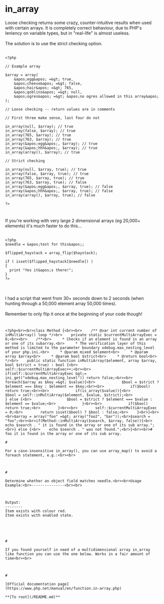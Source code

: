 # in_array



Loose checking returns some crazy, counter-intuitive results when used with certain arrays. It is completely correct behaviour, due to PHP&apos;s leniency on variable types, but in "real-life" is almost useless.<br><br>The solution is to use the strict checking option.<br><br>

```
<?php

// Example array

$array = array(
    &apos;egg&apos; =&gt; true,
    &apos;cheese&apos; =&gt; false,
    &apos;hair&apos; =&gt; 765,
    &apos;goblins&apos; =&gt; null,
    &apos;ogres&apos; =&gt; &apos;no ogres allowed in this array&apos;
);

// Loose checking -- return values are in comments

// First three make sense, last four do not

in_array(null, $array); // true
in_array(false, $array); // true
in_array(765, $array); // true
in_array(763, $array); // true
in_array(&apos;egg&apos;, $array); // true
in_array(&apos;hhh&apos;, $array); // true
in_array(array(), $array); // true

// Strict checking

in_array(null, $array, true); // true
in_array(false, $array, true); // true
in_array(765, $array, true); // true
in_array(763, $array, true); // false
in_array(&apos;egg&apos;, $array, true); // false
in_array(&apos;hhh&apos;, $array, true); // false
in_array(array(), $array, true); // false

?>
```
  

#

If you&apos;re working with very large 2 dimensional arrays (eg 20,000+ elements) it&apos;s much faster to do this...<br><br>

```
<?php
$needle = &apos;test for this&apos;;

$flipped_haystack = array_flip($haystack);

if ( isset($flipped_haystack[$needle]) )
{
  print "Yes it&apos;s there!";
}
?>
```
<br><br>I had a script that went from 30+ seconds down to 2 seconds (when hunting through a 50,000 element array 50,000 times).<br><br>Remember to only flip it once at the beginning of your code though!  

#



```
<?php<br><br>class Method {<br><br>    /** @var int current number of inMultiArray() loop */<br>    private static $currentMultiArrayExec = 0;<br><br>    /**<br>     * Checks if an element is found in an array or one of its subarray.<br>     * The verification layer of this method is limited to the parameter boundary xdebug.max_nesting_level of your php.ini.<br>     * @param mixed $element<br>     * @param array $array<br>     * @param bool $strict<br>     * @return bool<br>     */<br>    public static function inMultiArray($element, array $array, bool $strict = true) : bool {<br>        self::$currentMultiArrayExec++;<br><br>        if(self::$currentMultiArrayExec &gt;= ini_get("xdebug.max_nesting_level")) return false;<br><br>        foreach($array as $key =&gt; $value){<br>            $bool = $strict ? $element === $key : $element == $key;<br><br>            if($bool) return true;<br><br>            if(is_array($value)){<br>                $bool = self::inMultiArray($element, $value, $strict);<br>            } else {<br>                $bool = $strict ? $element === $value : $element == $value;<br>            }<br><br>            if($bool) return true;<br>        }<br><br>        self::$currentMultiArrayExec = 0;<br>        return isset($bool) ? $bool : false;<br>    }<br>}<br><br>$array = array("foo" =&gt; array("foo2", "bar"));<br>$search = "foo";<br><br>if(Method::inMultiArray($search, $array, false)){<br>    echo $search . " it is found in the array or one of its sub array.";<br>} else {<br>    echo $search . " was not found.";<br>}<br><br># foo it is found in the array or one of its sub array.  

#

For a case-insensitive in_array(), you can use array_map() to avoid a foreach statement, e.g.:<br><br>

```
<?php
    function in_arrayi($needle, $haystack) {
        return in_array(strtolower($needle), array_map(&apos;strtolower&apos;, $haystack));
    }
?>
```
  

#

Determine whether an object field matches needle.<br><br>Usage Example:<br>---------------<br><br>

```
<?php
$arr = array( new stdClass(), new stdClass() );
$arr[0]-&gt;colour = &apos;red&apos;;
$arr[1]-&gt;colour = &apos;green&apos;;
$arr[1]-&gt;state  = &apos;enabled&apos;;

if (in_array_field(&apos;red&apos;, &apos;colour&apos;, $arr))
   echo &apos;Item exists with colour red.&apos;;
if (in_array_field(&apos;magenta&apos;, &apos;colour&apos;, $arr))
   echo &apos;Item exists with colour magenta.&apos;;
if (in_array_field(&apos;enabled&apos;, &apos;state&apos;, $arr))
   echo &apos;Item exists with enabled state.&apos;;
?>
```


Output:
--------
Item exists with colour red.
Item exists with enabled state.



```
<?php
function in_array_field($needle, $needle_field, $haystack, $strict = false) {
    if ($strict) {
        foreach ($haystack as $item)
            if (isset($item-&gt;$needle_field) &amp;&amp; $item-&gt;$needle_field === $needle)
                return true;
    }
    else {
        foreach ($haystack as $item)
            if (isset($item-&gt;$needle_field) &amp;&amp; $item-&gt;$needle_field == $needle)
                return true;
    }
    return false;
}
?>
```
  

#

If you found yourself in need of a multidimensional array in_array like function you can use the one below. Works in a fair amount of time<br><br>

```
<?php

    function in_multiarray($elem, $array)
    {
        $top = sizeof($array) - 1;
        $bottom = 0;
        while($bottom &lt;= $top)
        {
            if($array[$bottom] == $elem)
                return true;
            else 
                if(is_array($array[$bottom]))
                    if(in_multiarray($elem, ($array[$bottom])))
                        return true;
                    
            $bottom++;
        }        
        return false;
    }
?>
```
  

#

[Official documentation page](https://www.php.net/manual/en/function.in-array.php)

**[To root](/README.md)**